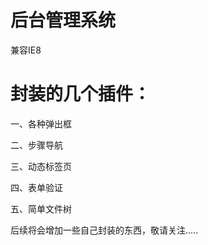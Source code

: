 # 后台管理系统

 兼容IE8

# 封装的几个插件：

一、各种弹出框

二、步骤导航

三、动态标签页

四、表单验证

五、简单文件树


后续将会增加一些自己封装的东西，敬请关注.....
